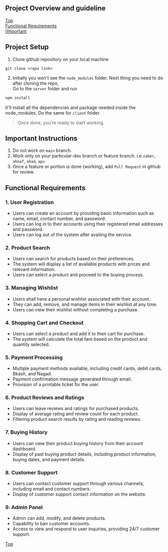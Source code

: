 ## Project Overview and guideline

[Top](#project-overview-and-guideline)  
[Functional Requirements](#functional-requirements)  
[!Important](#important-instructions)

## Project Setup

1. Clone github repository on your local machine

```
git clone <repo link>
```

2. Initially you won't see the `node_modules` folder. Next thing you need to do after cloning the repo,  
   Go to the `server` folder and run

```bash
npm install
```

It'll install all the dependencies and package needed inside the node_modules.
Do the same for `client` folder.

> Once done, you're ready to start working. 

## Important Instructions
1. Do not work on `main` branch.
2. Work only on your particular-dev branch or feature branch. i.e `zaber`, `ahnaf`, `ahad`, `apu`
3. Once a feature or portion is done (working), add `Pull Request` in github for review.

## Functional Requirements

### 1. User Registration
- Users can create an account by providing basic information such as name, email, contact number, and password.
- Users can log in to their accounts using their registered email addresses and password.
- Users can log out of the system after availing the service.

### 2. Product Search
- Users can search for products based on their preferences.
- The system will display a list of available products with prices and relevant information.
- Users can select a product and proceed to the buying process.

### 3. Managing Wishlist
- Users shall have a personal wishlist associated with their account.
- They can add, remove, and manage items in their wishlist at any time.
- Users can view their wishlist without completing a purchase.

### 4. Shopping Cart and Checkout
- Users can select a product and add it to their cart for purchase.
- The system will calculate the total fare based on the product and quantity selected.

### 5. Payment Processing
- Multiple payment methods available, including credit cards, debit cards, Bkash, and Nagad.
- Payment confirmation message generated through email.
- Provision of a printable ticket for the user.

### 6. Product Reviews and Ratings
- Users can leave reviews and ratings for purchased products.
- Display of average rating and review count for each product.
- Filtering product search results by rating and reading reviews.

### 7. Buying History
- Users can view their product buying history from their account dashboard.
- Display of past buying product details, including product information, buying dates, and payment details.

### 8. Customer Support
- Users can contact customer support through various channels, including email and contact numbers.
- Display of customer support contact information on the website.

### 9. Admin Panel
- Admin can add, modify, and delete products.
- Capability to ban customer accounts.
- Access to view and respond to user inquiries, providing 24/7 customer support.

[Top](#project-overview-and-guideline)